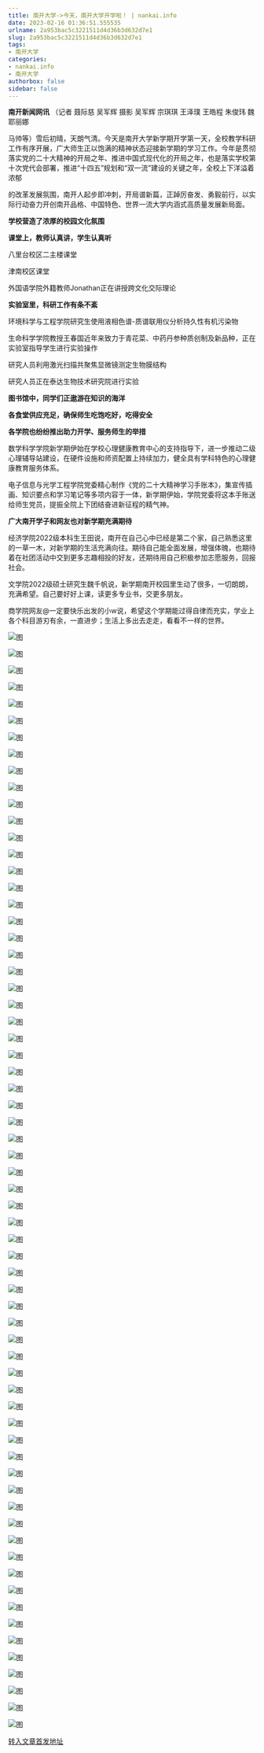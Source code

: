 ```yaml
---
title: 南开大学->今天，南开大学开学啦！ | nankai.info
date: 2023-02-16 01:36:51.555535
urlname: 2a953bac5c3221511d4d36b3d632d7e1
slug: 2a953bac5c3221511d4d36b3d632d7e1
tags: 
- 南开大学
categories:
- nankai.info
- 南开大学
authorbox: false
sidebar: false
---
```

**南开新闻网讯** （记者 聂际慈 吴军辉 摄影 吴军辉 宗琪琪 王泽璞 王皓程 朱俊玮 魏耶丽娜

马帅等）雪后初晴，天朗气清。今天是南开大学新学期开学第一天，全校教学科研工作有序开展，广大师生正以饱满的精神状态迎接新学期的学习工作。今年是贯彻落实党的二十大精神的开局之年、推进中国式现代化的开局之年，也是落实学校第十次党代会部署，推进“十四五”规划和“双一流”建设的关键之年，全校上下洋溢着浓郁
<!--more-->
的改革发展氛围，南开人起步即冲刺，开局谱新篇，正踔厉奋发、勇毅前行，以实际行动奋力开创南开品格、中国特色、世界一流大学内涵式高质量发展新局面。

**学校营造了浓厚的校园文化氛围**  

**课堂上，教师认真讲，学生认真听**

八里台校区二主楼课堂

津南校区课堂

外国语学院外籍教师Jonathan正在讲授跨文化交际理论

**实验室里，科研工作有条不紊**

环境科学与工程学院研究生使用液相色谱-质谱联用仪分析持久性有机污染物

生命科学学院教授王春国近年来致力于青花菜、中药丹参种质创制及新品种，正在实验室指导学生进行实验操作

研究人员利用激光扫描共聚焦显微镜测定生物膜结构

研究人员正在泰达生物技术研究院进行实验

**图书馆中，同学们正遨游在知识的海洋**  

**各食堂供应充足，确保师生吃饱吃好，吃得安全**

**各学院也纷纷推出助力开学、服务师生的举措**

数学科学学院新学期伊始在学校心理健康教育中心的支持指导下，进一步推动二级心理辅导站建设，在硬件设施和师资配置上持续加力，健全具有学科特色的心理健康教育服务体系。

电子信息与光学工程学院党委精心制作《党的二十大精神学习手账本》，集宣传插画、知识要点和学习笔记等多项内容于一体，新学期伊始，学院党委将这本手账送给师生党员，提振全院上下团结奋进新征程的精气神。

**广大南开学子和网友也对新学期充满期待**

经济学院2022级本科生王田说，南开在自己心中已经是第二个家，自己熟悉这里的一草一木，对新学期的生活充满向往。期待自己能全面发展，增强体魄，也期待着在社团活动中交到更多志趣相投的好友，还期待用自己积极参加志愿服务，回报社会。

文学院2022级硕士研究生魏千帆说，新学期南开校园里生动了很多，一切朗朗，充满希望。自己要好好上课，读更多专业书，交更多朋友。

商学院网友@一定要快乐出发的小w说，希望这个学期能过得自律而充实，学业上各个科目游刃有余，一直进步；生活上多出去走走，看看不一样的世界。

![图](http://news.nankai.edu.cn/ywsd/system/2023/02/13/g)

![图](http://news.nankai.edu.cn/ywsd/system/2023/02/13/p)

![图](http://news.nankai.edu.cn/ywsd/system/2023/02/13/j)

![图](http://news.nankai.edu.cn/ywsd/system/2023/02/13/)

![图](http://news.nankai.edu.cn/ywsd/system/2023/02/13/9)

![图](http://news.nankai.edu.cn/ywsd/system/2023/02/13/1)

![图](http://news.nankai.edu.cn/ywsd/system/2023/02/13/a)

![图](http://news.nankai.edu.cn/ywsd/system/2023/02/13/3)

![图](http://news.nankai.edu.cn/ywsd/system/2023/02/13/9)

![图](http://news.nankai.edu.cn/ywsd/system/2023/02/13/5)

![图](http://news.nankai.edu.cn/ywsd/system/2023/02/13/8)

![图](http://news.nankai.edu.cn/ywsd/system/2023/02/13/a)

![图](http://news.nankai.edu.cn/ywsd/system/2023/02/13/_)

![图](http://news.nankai.edu.cn/ywsd/system/2023/02/13/3)

![图](http://news.nankai.edu.cn/ywsd/system/2023/02/13/8)

![图](http://news.nankai.edu.cn/ywsd/system/2023/02/13/6)

![图](http://news.nankai.edu.cn/ywsd/system/2023/02/13/9)

![图](http://news.nankai.edu.cn/ywsd/system/2023/02/13/4)

![图](http://news.nankai.edu.cn/ywsd/system/2023/02/13/0)

![图](http://news.nankai.edu.cn/ywsd/system/2023/02/13/0)

![图](http://news.nankai.edu.cn/ywsd/system/2023/02/13/0)

![图](http://news.nankai.edu.cn/ywsd/system/2023/02/13/3)

![图](http://news.nankai.edu.cn/ywsd/system/2023/02/13/0)

![图](http://news.nankai.edu.cn/ywsd/system/2023/02/13/0)

![图](http://news.nankai.edu.cn/)

![图](http://news.nankai.edu.cn/ywsd/system/2023/02/13/6)

![图](http://news.nankai.edu.cn/ywsd/system/2023/02/13/9)

![图](http://news.nankai.edu.cn/ywsd/system/2023/02/13/4)

![图](http://news.nankai.edu.cn/)

![图](http://news.nankai.edu.cn/ywsd/system/2023/02/13/0)

![图](http://news.nankai.edu.cn/ywsd/system/2023/02/13/0)

![图](http://news.nankai.edu.cn/ywsd/system/2023/02/13/0)

![图](http://news.nankai.edu.cn/)

![图](http://news.nankai.edu.cn/ywsd/system/2023/02/13/3)

![图](http://news.nankai.edu.cn/ywsd/system/2023/02/13/0)

![图](http://news.nankai.edu.cn/ywsd/system/2023/02/13/0)

![图](http://news.nankai.edu.cn/)

![图](http://news.nankai.edu.cn/ywsd/system/2023/02/13/c)

![图](http://news.nankai.edu.cn/ywsd/system/2023/02/13/i)

![图](http://news.nankai.edu.cn/ywsd/system/2023/02/13/p)

![图](http://news.nankai.edu.cn/)

![图](http://news.nankai.edu.cn/ywsd/system/2023/02/13/n)

![图](http://news.nankai.edu.cn/ywsd/system/2023/02/13/c)

![图](http://news.nankai.edu.cn/ywsd/system/2023/02/13/)

![图](http://news.nankai.edu.cn/ywsd/system/2023/02/13/u)

![图](http://news.nankai.edu.cn/ywsd/system/2023/02/13/d)

![图](http://news.nankai.edu.cn/ywsd/system/2023/02/13/e)

![图](http://news.nankai.edu.cn/ywsd/system/2023/02/13/)

![图](http://news.nankai.edu.cn/ywsd/system/2023/02/13/i)

![图](http://news.nankai.edu.cn/ywsd/system/2023/02/13/a)

![图](http://news.nankai.edu.cn/ywsd/system/2023/02/13/k)

![图](http://news.nankai.edu.cn/ywsd/system/2023/02/13/n)

![图](http://news.nankai.edu.cn/ywsd/system/2023/02/13/a)

![图](http://news.nankai.edu.cn/ywsd/system/2023/02/13/n)

![图](http://news.nankai.edu.cn/ywsd/system/2023/02/13/)

![图](http://news.nankai.edu.cn/ywsd/system/2023/02/13/s)

![图](http://news.nankai.edu.cn/ywsd/system/2023/02/13/w)

![图](http://news.nankai.edu.cn/ywsd/system/2023/02/13/e)

![图](http://news.nankai.edu.cn/ywsd/system/2023/02/13/n)

![图](http://news.nankai.edu.cn/)

![图](http://news.nankai.edu.cn/)

![图](http://news.nankai.edu.cn/ywsd/system/2023/02/13/:)

![图](http://news.nankai.edu.cn/ywsd/system/2023/02/13/p)

![图](http://news.nankai.edu.cn/ywsd/system/2023/02/13/t)

![图](http://news.nankai.edu.cn/ywsd/system/2023/02/13/t)

![图](http://news.nankai.edu.cn/ywsd/system/2023/02/13/h)

[转入文章首发地址](http://news.nankai.edu.cn/ywsd/system/2023/02/13/030054380.shtml)